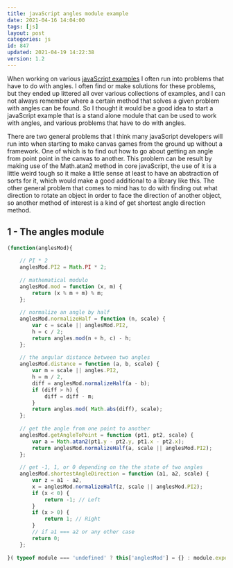 ```yaml
---
title: javaScript angles module example
date: 2021-04-16 14:04:00
tags: [js]
layout: post
categories: js
id: 847
updated: 2021-04-19 14:22:38
version: 1.2
---
```


When working on various [javaScript examples](/2021/04/02/js-javascript-example/) I often run into problems that have to do with angles. I often find or make solutions for these problems, but they ended up littered all over various collections of examples, and I can not always remember where a certain method that solves a given problem with angles can be found. So I thought it would be a good idea to start a javaScript example that is a stand alone module that can be used to work with angles, and various problems that have to do with angles.

There are two general problems that I think many javaScript developers will run into when starting to make canvas games from the ground up without a framework. One of which is to find out how to go about getting an angle from point point in the canvas to another. This problem can be result by making use of the Math.atan2 method in core javaScript, the use of it is a little weird tough so it make a little sense at least to have an abstraction of sorts for it, which would make a good additional to a library like this. The other general problem that comes to mind has to do with finding out what direction to rotate an object in order to face the direction of another object, so another method of interest is a kind of get shortest angle direction method.

<!-- more -->

## 1 - The angles module

```js
(function(anglesMod){
 
    // PI * 2
    anglesMod.PI2 = Math.PI * 2;
 
    // mathematical modulo
    anglesMod.mod = function (x, m) {
        return (x % m + m) % m;
    };
 
    // normalize an angle by half
    anglesMod.normalizeHalf = function (n, scale) {
        var c = scale || anglesMod.PI2,
        h = c / 2;
        return angles.mod(n + h, c) - h;
    };
 
    // the angular distance between two angles
    anglesMod.distance = function (a, b, scale) {
        var m = scale || angles.PI2,
        h = m / 2,
        diff = anglesMod.normalizeHalf(a - b);
        if (diff > h) {
            diff = diff - m;
        }
        return angles.mod( Math.abs(diff), scale);
    };
 
    // get the angle from one point to another
    anglesMod.getAngleToPoint = function (pt1, pt2, scale) {
        var a = Math.atan2(pt1.y - pt2.y, pt1.x - pt2.x);
        return anglesMod.normalizeHalf(a, scale || anglesMod.PI2);
    };
 
    // get -1, 1, or 0 depending on the the state of two angles
    anglesMod.shortestAngleDirection = function (a1, a2, scale) {
        var z = a1 - a2,
        x = anglesMod.normalizeHalf(z, scale || anglesMod.PI2);
        if (x < 0) {
            return -1; // Left
        }
        if (x > 0) {
            return 1; // Right
        }
        // if a1 === a2 or any other case
        return 0;
    };
 
}( typeof module === 'undefined' ? this['anglesMod'] = {} : module.exports  ));
```
